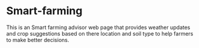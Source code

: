 # Smart-farming
This is an Smart farming advisor web page  that provides weather updates and crop suggestions based on there location and soil type to help farmers to make better decisions.
